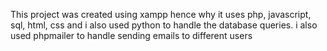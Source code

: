 This project was created using xampp hence why it uses php, javascript, sql, html, css and i also used python to handle the database queries.
i also used phpmailer to handle sending emails to different users
